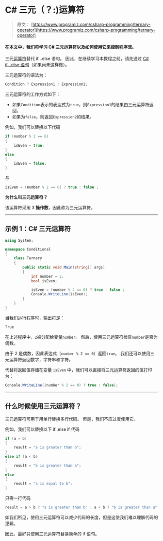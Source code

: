 # C# 三元（？:)运算符

> 原文： [https://www.programiz.com/csharp-programming/ternary-operator](https://www.programiz.com/csharp-programming/ternary-operator)

#### 在本文中，我们将学习 C# 三元运算符以及如何使用它来控制程序流。

三元[运算符](/csharp-programming/operators "C# Operators")替代 if...else 语句。 因此，在继续学习本教程之前，请先通过 [C# if...else 语句](/csharp-programming/if-else-statement "C# if...else statement")（如果尚未这样做）。

三元运算符的语法为：

```cs
Condition ? Expression1 : Expression2;
```

三元运算符的工作方式如下：

*   如果`Condition`表示的表达式为`true`，则`Expression1`的结果由三元运算符返回。
*   如果为`false`，则返回`Expression2`的结果。

例如，我们可以替换以下代码

```cs
if (number % 2 == 0)
{
	isEven = true;
}
else
{
	isEven = false;
}

```

与

```cs
isEven = (number % 2 == 0) ? true : false ;
```

**为什么叫三元运算符？**

该运算符采用 3 **操作数**，因此称为三元运算符。

* * *

## 示例 1：C# 三元运算符

```cs
using System;

namespace Conditional
{
	class Ternary
	{
		public static void Main(string[] args)
		{
			int number = 2;
			bool isEven;

			isEven = (number % 2 == 0) ? true : false ;  
			Console.WriteLine(isEven);
		}
	}
} 
```

当我们运行程序时，输出将是：

```cs
True
```

在上述程序中，`2`被分配给变量`number`。 然后，使用三元运算符检查`number`是否为偶数。

由于 2 是偶数，因此表达式（`number % 2 == 0`）返回`true`。 我们还可以使用三元运算符返回数字，字符串和字符。

代替将返回值存储在变量 `isEven` 中，我们可以直接将三元运算符返回的值打印为：

```cs
Console.WriteLine((number % 2 == 0) ? true : false);
```

* * *

## 什么时候使用三元运算符？

三元运算符可用于用单行替换多行代码。 但是，我们不应过度使用它。

例如，我们可以替换以下 if..else if 代码

```cs
if (a > b)
{
	result = "a is greater than b";
}
else if (a < b)
{
	result = "b is greater than a";
}
else
{
	result = "a is equal to b";
}

```

只需一行代码

```cs
result = a > b ? "a is greater than b" : a < b ? "b is greater than a" : "a is equal to b";
```

如我们所见，使用三元运算符可以减少代码的长度，但是这使我们难以理解代码的逻辑。

因此，最好只使用三元运算符替换简单的 if 语句。